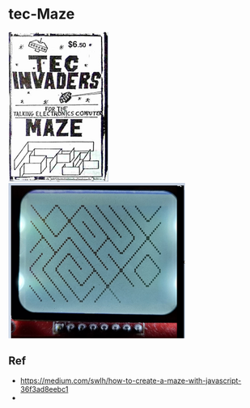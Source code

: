 # tec-Maze

![](https://github.com/SteveJustin1963/tec-Maze/blob/main/pics/2.png)
![](https://github.com/SteveJustin1963/tec-Maze/blob/main/pics/nokia1.png)





## Ref
- https://medium.com/swlh/how-to-create-a-maze-with-javascript-36f3ad8eebc1
- 
